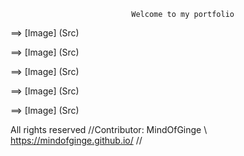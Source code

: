                                Welcome to my portfolio

<script src="//360.vizor.io/scripts/embed.js" data-vizorurl="https://360.vizor.io/embed/v/6qkdk" ></script>


⟹ [Image] (Src)

⟹ [Image] (Src)

⟹ [Image] (Src)

⟹ [Image] (Src)

⟹ [Image] (Src)



























All rights reserved //Contributor: MindOfGinge \ https://mindofginge.github.io/ //

